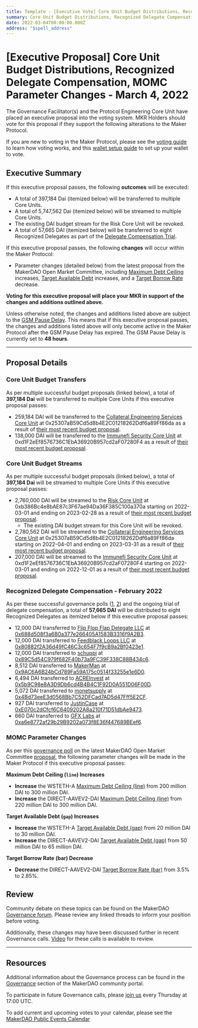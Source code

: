 ```yaml
---
title: Template - [Executive Vote] Core Unit Budget Distributions, Recognized Delegate Compensation, MOMC Parameter Changes - March 4, 2022
summary: Core Unit Budget Distributions, Recognized Delegate Compensation Distribution for February, MOMC Parameter Changes for WSTETH-A and DIRECT-AAVEV2-DAI.
date: 2022-03-04T00:00:00.000Z
address: "$spell_address"
---
```


# [Executive Proposal] Core Unit Budget Distributions, Recognized Delegate Compensation, MOMC Parameter Changes - March 4, 2022

The Governance Facilitator(s) and the Protocol Engineering Core Unit have placed an executive proposal into the voting system. MKR Holders should vote for this proposal if they support the following alterations to the Maker Protocol.

If you are new to voting in the Maker Protocol, please see the [voting guide](https://community-development.makerdao.com/en/learn/governance/how-voting-works/) to learn how voting works, and this [wallet setup guide](https://community-development.makerdao.com/en/learn/governance/voting-setup/) to set up your wallet to vote.

## Executive Summary

If this executive proposal passes, the following **outcomes** will be executed:

- A total of 397,184 Dai (itemized below) will be transferred to multiple Core Units.
- A total of 5,747,562 Dai (itemized below) will be streamed to multiple Core Units.
- The existing DAI budget stream for the Risk Core Unit will be revoked.
- A total of 57,665 DAI (itemized below) will be transferred to eight Recognized Delegates as part of the [Delegate Compensation Trial](https://forum.makerdao.com/t/signal-request-extend-the-delegate-compensation-trial/12686).

If this executive proposal passes, the following **changes** will occur within the Maker Protocol:

- Parameter changes (detailed below) from the latest proposal from the MakerDAO Open Market Committee, including [Maximum Debt Ceiling](https://manual.makerdao.com/module-index/module-dciam#maximum-debt-ceiling-line) increases, [Target Available Debt](https://manual.makerdao.com/module-index/module-dciam#target-available-debt-gap) increases, and a [Target Borrow Rate](https://manual.makerdao.com/module-index/module-dai-direct-deposit#target-borrow-rate-bar) decrease.

**Voting for this executive proposal will place your MKR in support of the changes and additions outlined above.**

Unless otherwise noted, the changes and additions listed above are subject to the [GSM Pause Delay](https://manual.makerdao.com/parameter-index/core/param-gsm-pause-delay). This means that if this executive proposal passes, the changes and additions listed above will only become active in the Maker Protocol after the GSM Pause Delay has expired. The GSM Pause Delay is currently set to **48 hours**.

---

## Proposal Details

### Core Unit Budget Transfers

As per multiple successful budget proposals (linked below), a total of **397,184 Dai** will be transferred to multiple Core Units if this executive proposal passes:

- 259,184 DAI will be transferred to the [Collateral Engineering Services Core Unit](https://mips.makerdao.com/mips/details/MIP39c2SP20) at 0x25307aB59Cd5d8b4E2C01218262Ddf6a89Ff86da as a result of [their most recent budget proposal](https://mips.makerdao.com/mips/details/MIP40c3SP57).
- 138,000 DAI will be transferred to the [Immunefi Security Core Unit](https://mips.makerdao.com/mips/details/MIP39c2SP24) at 0xd1F2eEf8576736C1EbA36920B957cd2aF07280F4 as a result of [their most recent budget proposal](https://mips.makerdao.com/mips/details/MIP40c3SP58).

### Core Unit Budget Streams

As per multiple successful budget proposals (linked below), a total of **397,184 Dai** will be streamed to multiple Core Units if this executive proposal passes:

- 2,760,000 DAI will be streamed to the [Risk Core Unit](https://mips.makerdao.com/mips/details/MIP39c2SP2) at 0xb386Bc4e8bAE87c3F67ae94Da36F385C100a370a starting on 2022-03-01 and ending on 2023-02-28 as a result of [their most recent budget proposal](https://mips.makerdao.com/mips/details/MIP40c3SP56).
    - The existing DAI budget stream for this Core Unit will be revoked.
- 2,780,562 DAI will be streamed to the [Collateral Engineering Services Core Unit](https://mips.makerdao.com/mips/details/MIP39c2SP20) at 0x25307aB59Cd5d8b4E2C01218262Ddf6a89Ff86da starting on 2022-04-01 and ending on 2023-03-31 as a result of [their most recent budget proposal](https://mips.makerdao.com/mips/details/MIP40c3SP57).
- 207,000 DAI will be streamed to the [Immunefi Security Core Unit](https://mips.makerdao.com/mips/details/MIP39c2SP24) at 0xd1F2eEf8576736C1EbA36920B957cd2aF07280F4 starting on 2022-03-01 and ending on 2022-12-01 as a result of [their most recent budget proposal](https://mips.makerdao.com/mips/details/MIP40c3SP58).

### Recognized Delegate Compensation - February 2022

As per these successful governance polls ([1](https://vote.makerdao.com/polling/QmPCbBu3?network=mainnet), [2](https://vote.makerdao.com/polling/QmbvuhYH?network=mainnet)) and the ongoing trial of delegate compensation, a total of **57,665 DAI** will be distributed to eight Recognized Delegates as itemized below if this executive proposal passes:

- 12,000 DAI transferred to [Flip Flop Flap Delegate LLC](https://vote.makerdao.com/address/0xaf8aa6846539033eaf0c3ca4c9c7373e370e039b) at [0x688d508f3a6B0a377e266405A1583B3316f9A2B3](https://etherscan.io/address/0x688d508f3a6B0a377e266405A1583B3316f9A2B3).
- 12,000 DAI transferred to [Feedblack Loops LLC](https://vote.makerdao.com/address/0x845b36e1e4f41a361dd711bda8ea239bf191fe95) at [0x80882f2A36d49fC46C3c654F7f9cB9a2Bf0423e1](https://etherscan.io/address/0x80882f2A36d49fC46C3c654F7f9cB9a2Bf0423e1).
- 12,000 DAI transferred to [schuppi](https://vote.makerdao.com/address/0xb21e535fb349e4ef0520318acfe589e174b0126b) at [0x89C5d54C979f682F40b73a9FC39F338C88B434c6](https://etherscan.io/address/0x89C5d54C979f682F40b73a9FC39F338C88B434c6).
- 8,512 DAI transferred to [MakerMan](https://vote.makerdao.com/address/0x22d5294a23d49294bf11d9db8beda36e104ad9b3) at [0x9AC6A6B24bCd789Fa59A175c0514f33255e1e6D0](https://etherscan.io/address/0x9AC6A6B24bCd789Fa59A175c0514f33255e1e6D0).
- 6,494 DAI transferred to [ACREInvest](https://vote.makerdao.com/address/0x4d3ac33ab1dd7b0f352b8e590fe8b62c4c39ead5) at [0x5b9C98e8A3D9Db6cd4B4B4C1F92D0A551D06F00D](https://etherscan.io/address/0x5b9C98e8A3D9Db6cd4B4B4C1F92D0A551D06F00D).
- 5,072 DAI transferred to [monetsupply](https://vote.makerdao.com/address/0x45127ec92b58c3a89e89f63553073adcaf2f1f5f) at [0x4Bd73eeE3d0568Bb7C52DFCad7AD5d47Fff5E2CF](https://etherscan.io/address/0x4Bd73eeE3d0568Bb7C52DFCad7AD5d47Fff5E2CF).
- 927 DAI transferred to [JustinCase](https://vote.makerdao.com/address/0xcdb792c14391f7115ba77a7cd27f724fc9ea2091) at [0xE070c2dCfcf6C6409202A8a210f71D51dbAe9473](https://etherscan.io/address/0xE070c2dCfcf6C6409202A8a210f71D51dbAe9473).
- 660 DAI transferred to [GFX Labs](https://vote.makerdao.com/address/0xf60d7a62c98f65480725255e831de531efe3fe14) at [0xa6e8772af29b29B9202a073f8E36f447689BEef6](https://etherscan.io/address/0xa6e8772af29b29B9202a073f8E36f447689BEef6).

### MOMC Parameter Changes

As per this [governance poll](https://vote.makerdao.com/polling/QmPhbQ3B) on the latest MakerDAO Open Market Committee [proposal](https://forum.makerdao.com/t/parameter-changes-proposal-ppg-omc-001-2022-02-24/13434), the following parameter changes will be made in the Maker Protocol if this executive proposal passes:

**Maximum Debt Ceiling (`line`) Increases**

- **Increase** the WSTETH-A [Maximum Debt Ceiling (line)](https://manual.makerdao.com/module-index/module-dciam#maximum-debt-ceiling-line) from 200 million DAI to 300 million DAI.
- **Increase** the DIRECT-AAVEV2-DAI [Maximum Debt Ceiling (line)](https://manual.makerdao.com/module-index/module-dciam#maximum-debt-ceiling-line) from 220 million DAI to 300 million DAI.

**Target Available Debt (`gap`) Increases**

- **Increase** the WSTETH-A [Target Available Debt (gap)](https://manual.makerdao.com/module-index/module-dciam#target-available-debt-gap) from 20 million DAI to 30 million DAI.
- **Increase** the DIRECT-AAVEV2-DAI [Target Available Debt (gap)](https://manual.makerdao.com/module-index/module-dciam#target-available-debt-gap) from 50 million DAI to 65 million DAI.

**Target Borrow Rate (bar) Decrease**

- **Decrease** the DIRECT-AAVEV2-DAI [Target Borrow Rate (bar)](https://manual.makerdao.com/module-index/module-dai-direct-deposit#target-borrow-rate-bar) from 3.5% to 2.85%.

## Review

Community debate on these topics can be found on the MakerDAO [Governance forum](https://forum.makerdao.com/). Please review any linked threads to inform your position before voting.

Additionally, these changes may have been discussed further in recent Governance calls. [Video](https://www.youtube.com/playlist?list=PLLzkWCj8ywWNq5-90-Id6VPSsrk4OWVan) for these calls is available to review.

---

## Resources

Additional information about the Governance process can be found in the [Governance](https://community-development.makerdao.com/en/learn/governance) section of the MakerDAO community portal.

To participate in future Governance calls, please [join us](https://github.com/makerdao/community/tree/master/governance/governance-and-risk-meetings) every Thursday at 17:00 UTC.

To add current and upcoming votes to your calendar, please see the [MakerDAO Public Events Calendar](https://calendar.google.com/calendar/embed?src=makerdao.com_3efhm2ghipksegl009ktniomdk%40group.calendar.google.com&ctz=UTC&mode=week&showCalendars=0&showPrint=0)